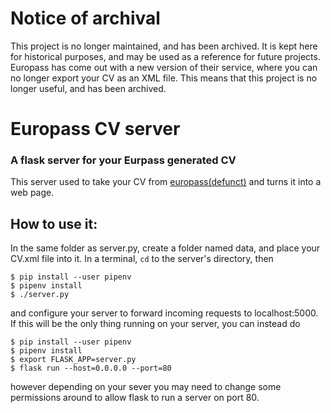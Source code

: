 # Notice of archival
This project is no longer maintained, and has been archived. It is kept here for historical purposes, and may be used as a reference for future projects.
Europass has come out with a new version of their service, where you can no longer export your CV as an XML file. This means that this project is no longer useful, and has been archived.

# Europass CV server
### A flask server for your Eurpass generated CV

This server used to take your CV from [europass(defunct)](https://europass.cedefop.europa.eu/nb) and turns it into a web page.

## How to use it:
In the same folder as server.py, create a folder named data, and place your CV.xml file into it.
In a terminal, `cd` to the server's directory, then
```
$ pip install --user pipenv
$ pipenv install
$ ./server.py
```
and configure your server to forward incoming requests to localhost:5000.
If this will be the only thing running on your server, you can instead do
```
$ pip install --user pipenv
$ pipenv install
$ export FLASK_APP=server.py
$ flask run --host=0.0.0.0 --port=80
```
however depending on your sever you may need to change some permissions around to allow flask to run a server on port 80.
